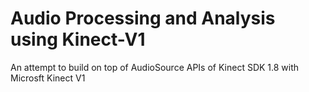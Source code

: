 # Audio Processing and Analysis using Kinect-V1 
An attempt to build on top of AudioSource APIs of Kinect SDK 1.8 with Microsft Kinect V1
